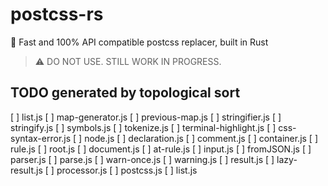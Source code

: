 # postcss-rs

🚀 Fast and 100% API compatible postcss replacer, built in Rust

> ⚠️ DO NOT USE. STILL WORK IN PROGRESS.

## TODO generated by topological sort
[ ] list.js 
[ ] map-generator.js 
[ ] previous-map.js 
[ ] stringifier.js
[ ] stringify.js
[ ] symbols.js
[ ] tokenize.js
[ ] terminal-highlight.js
[ ] css-syntax-error.js
[ ] node.js
[ ] declaration.js
[ ] comment.js
[ ] container.js
[ ] rule.js
[ ] root.js
[ ] document.js
[ ] at-rule.js
[ ] input.js
[ ] fromJSON.js
[ ] parser.js
[ ] parse.js
[ ] warn-once.js
[ ] warning.js
[ ] result.js
[ ] lazy-result.js
[ ] processor.js
[ ] postcss.js
[ ] list.js